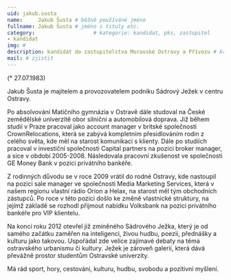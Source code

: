 ```yaml
---
uid: jakub.susta
name:     Jakub Šusta # běžně používáné jméno
fullname: Jakub Šusta # jméno s tituly etc.
category:                 	# kategorie: kandidat, pks, zastupitel
- kandidat 
img: #
description: kandidát do zastupitelstva Moravské Ostravy a Přívozu # kratký popis, max 160 znaků
mail: # zjistit
---
```


(* 27.07.1983)

Jakub Šusta je majitelem a provozovatelem podniku Sádrový Ježek v centru Ostravy.

Po absolvování Matičního gymnázia v Ostravě dále studoval na České zemědělské univerzitě obor silniční a automobilová doprava. Již během studií v Praze pracoval jako account manager v britské společnosti CrownRelocations, která se zabývá kompletním přesidlováním rodin z celého světa, kde měl na starost komunikaci s klienty. Dále po studiích pracoval v investiční společnosti Capital partners na pozici broker manager, a sice v období 2005-2008. Následovala pracovní zkušenost ve společnosti GE Money Bank v pozici privátního bankéře.

Z rodinných důvodu se v roce 2009 vrátil do rodné Ostravy, kde nastoupil na pozici sale manager ve společnosti Media Marketing Services, která v našem regionu vlastní rádio Orion a Helax, na starost měl tým obchodních zástupců. Po roce v této pozici došlo ke změně vlastnické struktury, na jejímž základě se rozhodl přijmout nabídku Volksbank na pozici privátního bankéře pro VIP klientelu.

Na konci roku 2012 otevřel již zmíněného Sádrového Ježka, který je od samého začátku zaměřen na inteligenci, živou hudbu, poezii, přednášky a kulturu jako takovou. Uspořádal zde velice zajímavé debaty na téma ostravského urbanismu či kultury. Ježek je zároveň galerií, která dává převážně prostor studentům Ostravské univerzity.

Má rád sport, hory, cestováni, kulturu, hudbu, svobodu a pozitivní myšlení.
